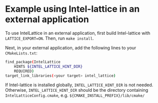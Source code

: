 # Example using Intel-lattice in an external application

To use IntelLattice in an external application, first build Intel-lattice with `LATTICE_EXPORT=ON`. Then, run `make install`.

Next, in your external application, add the following lines to your `CMakeLists.txt`:

```bash
find_package(IntelLattice
    HINTS ${INTEL_LATTICE_HINT_DIR}
    REQUIRED)
target_link_libraries(<your target> intel_lattice)
```

If Intel-lattice is installed globally, `INTEL_LATTICE_HINT_DIR` is not needed. Otherwise, `INTEL_LATTICE_HINT_DIR` should be the directory containing  `IntelLatticeConfig.cmake`, e.g. `${CMAKE_INSTALL_PREFIX}/lib/cmake/`
